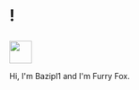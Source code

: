 # ! <p>
  <img src="https://cdn.jsdelivr.net/gh/devicons/devicon/icons/python/python-original.svg" width="40" height="40"/>
</p> Hi, I'm Bazipl1 and I'm Furry Fox.
